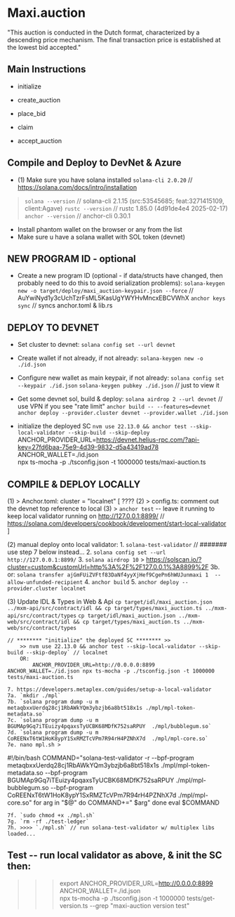 # Maxi.auction

"This auction is conducted in the Dutch format, characterized by a descending price mechanism. The final transaction price is established at the lowest bid accepted."

## Main Instructions

- initialize

- create_auction

- place_bid

- claim

- accept_auction

## Compile and Deploy to DevNet & Azure

- (1) Make sure you have solana installed `solana-cli 2.0.20` // https://solana.com/docs/intro/installation
 > `solana --version` // solana-cli 2.1.15 (src:53545685; feat:3271415109, client:Agave)
 > `rustc --version` // rustc 1.85.0 (4d91de4e4 2025-02-17)
 > `anchor --version` // anchor-cli 0.30.1

- Install phantom wallet on the browser or any from the list
- Make sure u have a solana wallet with SOL token (devnet)

## NEW PROGRAM ID - optional

- Create a new program ID (optional - if data/structs have changed, then probably need to do this to avoid serialization problems):
    `solana-keygen new -o target/deploy/maxi_auction-keypair.json --force` // AuYwiNyd1y3cUchTzrFsML5KasUgYWYHvMncxEBCVWhX
    `anchor keys sync` // syncs anchor.toml & lib.rs

## DEPLOY TO DEVNET

- Set cluster to devnet:
    `solana config set --url devnet`

- Create wallet if not already, if not already:
    `solana-keygen new -o ./id.json`

- Configure new wallet as main keypair, if not already:
    `solana config set --keypair ./id.json`
        `solana-keygen pubkey ./id.json` // just to view it

- Get some devnet sol, build & deploy:
    `solana airdrop 2 --url devnet` // use VPN if you see "rate limit"
    `anchor build -- --features=devnet`
    `anchor deploy --provider.cluster devnet --provider.wallet ./id.json`

- initialize the deployed SC
    `nvm use 22.13.0 && anchor test --skip-local-validator --skip-build --skip-deploy`
    ANCHOR_PROVIDER_URL=https://devnet.helius-rpc.com/?api-key=27fd6baa-75e9-4d39-9832-d5a43419ad78 ANCHOR_WALLET=./id.json \
        npx ts-mocha -p ./tsconfig.json -t 1000000 tests/maxi-auction.ts 

## COMPILE & DEPLOY LOCALLY

(1) > Anchor.toml: cluster = "localnet"
    [   ????
        (2) > config.ts: comment out the devnet top reference to local
        (3) > `anchor test` -- leave it running to keep local validator running on http://127.0.0.1:8899/
        // https://solana.com/developers/cookbook/development/start-local-validator
    ]

 (2) manual deploy onto local validator:
    1. `solana-test-validator` // ####### use step 7 below instead... 
    2. `solana config set --url http://127.0.0.1:8899/`
    3. `solana airdrop 10` > https://solscan.io/?cluster=custom&customUrl=http%3A%2F%2F127.0.0.1%3A8899%2F
    3b. or: `solana transfer ajGmFUiZVFtf83DaNf4yyXjHef9CgePn6hWUJunmaxi 1  --allow-unfunded-recipient`
    4. `anchor build`
    5. `anchor deploy --provider.cluster localnet`

  (3) Update IDL & Types in Web & Api
`cp target/idl/maxi_auction.json ../mxm-api/src/contract/idl && cp target/types/maxi_auction.ts ../mxm-api/src/contract/types`
`cp target/idl/maxi_auction.json ../mxm-web/src/contract/idl && cp target/types/maxi_auction.ts ../mxm-web/src/contract/types`

    // ******** "initialize" the deployed SC ******** >>
        >> nvm use 22.13.0 && anchor test --skip-local-validator --skip-build --skip-deploy` // localnet
        OR: 
            ANCHOR_PROVIDER_URL=http://0.0.0.0:8899 ANCHOR_WALLET=./id.json npx ts-mocha -p ./tsconfig.json -t 1000000 tests/maxi-auction.ts

    7. https://developers.metaplex.com/guides/setup-a-local-validator
    7a. `mkdir ./mpl`
    7b. `solana program dump -u m metaqbxxUerdq28cj1RbAWkYQm3ybzjb6a8bt518x1s ./mpl/mpl-token-metadata.so`
    7c. `solana program dump -u m BGUMAp9Gq7iTEuizy4pqaxsTyUCBK68MDfK752saRPUY  ./mpl/bubblegum.so`
    7d. `solana program dump -u m CoREENxT6tW1HoK8ypY1SxRMZTcVPm7R94rH4PZNhX7d  ./mpl/mpl-core.so`
    7e. nano mpl.sh >
#!/bin/bash
COMMAND="solana-test-validator -r --bpf-program metaqbxxUerdq28cj1RbAWkYQm3ybzjb6a8bt518x1s ./mpl/mpl-token-metadata.so --bpf-program BGUMAp9Gq7iTEuizy4pqaxsTyUCBK68MDfK752saRPUY ./mpl/mpl-bubblegum.so --bpf-program CoREENxT6tW1HoK8ypY1SxRMZTcVPm7R94rH4PZNhX7d ./mpl/mpl-core.so"
for arg in "$@"
do
    COMMAND+=" $arg"
done
eval $COMMAND

    7f. `sudo chmod +x ./mpl.sh`
    7g. `rm -rf ./test-ledger`
    7h. >>>> `./mpl.sh` // run solana-test-validator w/ multiplex libs loaded...

  
## Test -- run local validator as above, & init the SC then:

>>> export ANCHOR_PROVIDER_URL=http://0.0.0.0:8899 ANCHOR_WALLET=./id.json \
    npx ts-mocha -p ./tsconfig.json -t 1000000 tests/get-version.ts --grep "maxi-auction version test"





